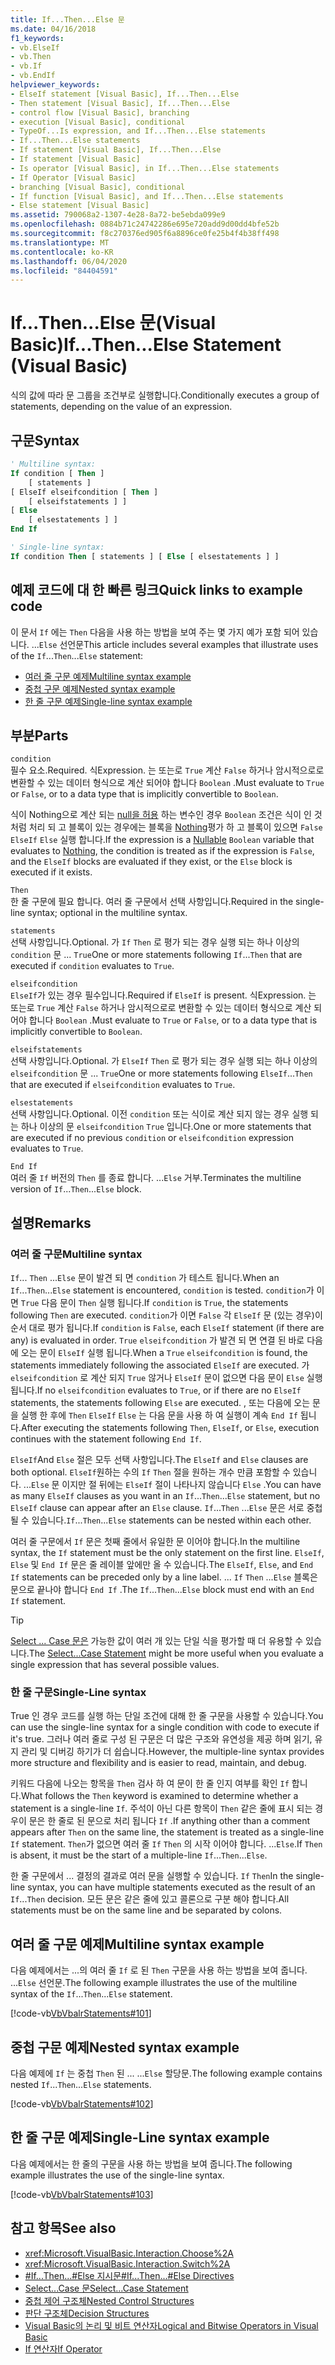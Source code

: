 ```yaml
---
title: If...Then...Else 문
ms.date: 04/16/2018
f1_keywords:
- vb.ElseIf
- vb.Then
- vb.If
- vb.EndIf
helpviewer_keywords:
- ElseIf statement [Visual Basic], If...Then...Else
- Then statement [Visual Basic], If...Then...Else
- control flow [Visual Basic], branching
- execution [Visual Basic], conditional
- TypeOf...Is expression, and If...Then...Else statements
- If...Then...Else statements
- If statement [Visual Basic], If...Then...Else
- If statement [Visual Basic]
- Is operator [Visual Basic], in If...Then...Else statements
- If Operator [Visual Basic]
- branching [Visual Basic], conditional
- If function [Visual Basic], and If...Then...Else statements
- Else statement [Visual Basic]
ms.assetid: 790068a2-1307-4e28-8a72-be5ebda099e9
ms.openlocfilehash: 0884b71c24742286e695e720add9d00dd4bfe52b
ms.sourcegitcommit: f8c270376ed905f6a8896ce0fe25b4f4b38ff498
ms.translationtype: MT
ms.contentlocale: ko-KR
ms.lasthandoff: 06/04/2020
ms.locfileid: "84404591"
---
```

# <a name="ifthenelse-statement-visual-basic"></a><span data-ttu-id="da39a-102">If...Then...Else 문(Visual Basic)</span><span class="sxs-lookup"><span data-stu-id="da39a-102">If...Then...Else Statement (Visual Basic)</span></span>

<span data-ttu-id="da39a-103">식의 값에 따라 문 그룹을 조건부로 실행합니다.</span><span class="sxs-lookup"><span data-stu-id="da39a-103">Conditionally executes a group of statements, depending on the value of an expression.</span></span>

## <a name="syntax"></a><span data-ttu-id="da39a-104">구문</span><span class="sxs-lookup"><span data-stu-id="da39a-104">Syntax</span></span>

```vb
' Multiline syntax:
If condition [ Then ]
    [ statements ]
[ ElseIf elseifcondition [ Then ]
    [ elseifstatements ] ]
[ Else
    [ elsestatements ] ]
End If

' Single-line syntax:
If condition Then [ statements ] [ Else [ elsestatements ] ]
```

## <a name="quick-links-to-example-code"></a><span data-ttu-id="da39a-105">예제 코드에 대 한 빠른 링크</span><span class="sxs-lookup"><span data-stu-id="da39a-105">Quick links to example code</span></span>

<span data-ttu-id="da39a-106">이 문서 `If` 에는 `Then` 다음을 사용 하는 방법을 보여 주는 몇 가지 예가 포함 되어 있습니다. ...`Else` 선언문</span><span class="sxs-lookup"><span data-stu-id="da39a-106">This article includes several examples that illustrate uses of the `If`...`Then`...`Else` statement:</span></span>

- [<span data-ttu-id="da39a-107">여러 줄 구문 예제</span><span class="sxs-lookup"><span data-stu-id="da39a-107">Multiline syntax example</span></span>](#multi-line)
- [<span data-ttu-id="da39a-108">중첩 구문 예제</span><span class="sxs-lookup"><span data-stu-id="da39a-108">Nested syntax example</span></span>](#nested)
- [<span data-ttu-id="da39a-109">한 줄 구문 예제</span><span class="sxs-lookup"><span data-stu-id="da39a-109">Single-line syntax example</span></span>](#single-line)

## <a name="parts"></a><span data-ttu-id="da39a-110">부분</span><span class="sxs-lookup"><span data-stu-id="da39a-110">Parts</span></span>

`condition` \
<span data-ttu-id="da39a-111">필수 요소.</span><span class="sxs-lookup"><span data-stu-id="da39a-111">Required.</span></span> <span data-ttu-id="da39a-112">식</span><span class="sxs-lookup"><span data-stu-id="da39a-112">Expression.</span></span> <span data-ttu-id="da39a-113">는 또는로 `True` 계산 `False` 하거나 암시적으로로 변환할 수 있는 데이터 형식으로 계산 되어야 합니다 `Boolean` .</span><span class="sxs-lookup"><span data-stu-id="da39a-113">Must evaluate to `True` or `False`, or to a data type that is implicitly convertible to `Boolean`.</span></span>

<span data-ttu-id="da39a-114">식이 Nothing으로 계산 되는 [null을 허용](../../programming-guide/language-features/data-types/nullable-value-types.md) 하는 변수인 경우 `Boolean` 조건은 식이 인 것 처럼 처리 되 고 블록이 있는 경우에는 블록을 [Nothing](../nothing.md)평가 하 고 블록이 있으면 `False` `ElseIf` `Else` 실행 합니다.</span><span class="sxs-lookup"><span data-stu-id="da39a-114">If the expression is a [Nullable](../../programming-guide/language-features/data-types/nullable-value-types.md) `Boolean` variable that evaluates to [Nothing](../nothing.md), the condition is treated as if the expression is `False`, and the `ElseIf` blocks are evaluated if they exist, or the `Else` block is executed if it exists.</span></span>

`Then` \
<span data-ttu-id="da39a-115">한 줄 구문에 필요 합니다. 여러 줄 구문에서 선택 사항입니다.</span><span class="sxs-lookup"><span data-stu-id="da39a-115">Required in the single-line syntax; optional in the multiline syntax.</span></span>

`statements` \
<span data-ttu-id="da39a-116">선택 사항입니다.</span><span class="sxs-lookup"><span data-stu-id="da39a-116">Optional.</span></span> <span data-ttu-id="da39a-117">가 `If` `Then` 로 평가 되는 경우 실행 되는 하나 이상의 `condition` 문 ... `True`</span><span class="sxs-lookup"><span data-stu-id="da39a-117">One or more statements following `If`...`Then` that are executed if `condition` evaluates to `True`.</span></span>

`elseifcondition` \
<span data-ttu-id="da39a-118">`ElseIf`가 있는 경우 필수입니다.</span><span class="sxs-lookup"><span data-stu-id="da39a-118">Required if `ElseIf` is present.</span></span> <span data-ttu-id="da39a-119">식</span><span class="sxs-lookup"><span data-stu-id="da39a-119">Expression.</span></span> <span data-ttu-id="da39a-120">는 또는로 `True` 계산 `False` 하거나 암시적으로로 변환할 수 있는 데이터 형식으로 계산 되어야 합니다 `Boolean` .</span><span class="sxs-lookup"><span data-stu-id="da39a-120">Must evaluate to `True` or `False`, or to a data type that is implicitly convertible to `Boolean`.</span></span>

`elseifstatements` \
<span data-ttu-id="da39a-121">선택 사항입니다.</span><span class="sxs-lookup"><span data-stu-id="da39a-121">Optional.</span></span> <span data-ttu-id="da39a-122">가 `ElseIf` `Then` 로 평가 되는 경우 실행 되는 하나 이상의 `elseifcondition` 문 ... `True`</span><span class="sxs-lookup"><span data-stu-id="da39a-122">One or more statements following `ElseIf`...`Then` that are executed if `elseifcondition` evaluates to `True`.</span></span>

`elsestatements` \
<span data-ttu-id="da39a-123">선택 사항입니다.</span><span class="sxs-lookup"><span data-stu-id="da39a-123">Optional.</span></span> <span data-ttu-id="da39a-124">이전 `condition` 또는 식이로 계산 되지 않는 경우 실행 되는 하나 이상의 문 `elseifcondition` `True` 입니다.</span><span class="sxs-lookup"><span data-stu-id="da39a-124">One or more statements that are executed if no previous `condition` or `elseifcondition` expression evaluates to `True`.</span></span>

`End If` \
<span data-ttu-id="da39a-125">여러 줄 `If` 버전의 `Then` 를 종료 합니다. ...`Else` 거부.</span><span class="sxs-lookup"><span data-stu-id="da39a-125">Terminates the multiline version of `If`...`Then`...`Else` block.</span></span>

## <a name="remarks"></a><span data-ttu-id="da39a-126">설명</span><span class="sxs-lookup"><span data-stu-id="da39a-126">Remarks</span></span>

### <a name="multiline-syntax"></a><span data-ttu-id="da39a-127">여러 줄 구문</span><span class="sxs-lookup"><span data-stu-id="da39a-127">Multiline syntax</span></span>

<span data-ttu-id="da39a-128">`If`... `Then` ...`Else` 문이 발견 되 면 `condition` 가 테스트 됩니다.</span><span class="sxs-lookup"><span data-stu-id="da39a-128">When an `If`...`Then`...`Else` statement is encountered, `condition` is tested.</span></span> <span data-ttu-id="da39a-129">`condition`가 이면 `True` 다음 문이 `Then` 실행 됩니다.</span><span class="sxs-lookup"><span data-stu-id="da39a-129">If `condition` is `True`, the statements following `Then` are executed.</span></span> <span data-ttu-id="da39a-130">`condition`가 이면 `False` 각 `ElseIf` 문 (있는 경우)이 순서 대로 평가 됩니다.</span><span class="sxs-lookup"><span data-stu-id="da39a-130">If `condition` is `False`, each `ElseIf` statement (if there are any) is evaluated in order.</span></span> <span data-ttu-id="da39a-131">`True` `elseifcondition` 가 발견 되 면 연결 된 바로 다음에 오는 문이 `ElseIf` 실행 됩니다.</span><span class="sxs-lookup"><span data-stu-id="da39a-131">When a `True` `elseifcondition` is found, the statements immediately following the associated `ElseIf` are executed.</span></span> <span data-ttu-id="da39a-132">가 `elseifcondition` 로 계산 되지 `True` 않거나 `ElseIf` 문이 없으면 다음 문이 `Else` 실행 됩니다.</span><span class="sxs-lookup"><span data-stu-id="da39a-132">If no `elseifcondition` evaluates to `True`, or if there are no `ElseIf` statements, the statements following `Else` are executed.</span></span> <span data-ttu-id="da39a-133">, 또는 다음에 오는 문을 실행 한 후에 `Then` `ElseIf` `Else` 는 다음 문을 사용 하 여 실행이 계속 `End If` 됩니다.</span><span class="sxs-lookup"><span data-stu-id="da39a-133">After executing the statements following `Then`, `ElseIf`, or `Else`, execution continues with the statement following `End If`.</span></span>

<span data-ttu-id="da39a-134">`ElseIf`And `Else` 절은 모두 선택 사항입니다.</span><span class="sxs-lookup"><span data-stu-id="da39a-134">The `ElseIf` and `Else` clauses are both optional.</span></span> <span data-ttu-id="da39a-135">`ElseIf`원하는 수의 `If` `Then` 절을 원하는 개수 만큼 포함할 수 있습니다. ...`Else` 문 이지만 절 뒤에는 `ElseIf` 절이 나타나지 않습니다 `Else` .</span><span class="sxs-lookup"><span data-stu-id="da39a-135">You can have as many `ElseIf` clauses as you want in an `If`...`Then`...`Else` statement, but no `ElseIf` clause can appear after an `Else` clause.</span></span> <span data-ttu-id="da39a-136">`If`...`Then` ...`Else` 문은 서로 중첩 될 수 있습니다.</span><span class="sxs-lookup"><span data-stu-id="da39a-136">`If`...`Then`...`Else` statements can be nested within each other.</span></span>

<span data-ttu-id="da39a-137">여러 줄 구문에서 `If` 문은 첫째 줄에서 유일한 문 이어야 합니다.</span><span class="sxs-lookup"><span data-stu-id="da39a-137">In the multiline syntax, the `If` statement must be the only statement on the first line.</span></span> <span data-ttu-id="da39a-138">`ElseIf`, `Else` 및 `End If` 문은 줄 레이블 앞에만 올 수 있습니다.</span><span class="sxs-lookup"><span data-stu-id="da39a-138">The `ElseIf`, `Else`, and `End If` statements can be preceded only by a line label.</span></span> <span data-ttu-id="da39a-139">... `If` `Then` ...`Else` 블록은 문으로 끝나야 합니다 `End If` .</span><span class="sxs-lookup"><span data-stu-id="da39a-139">The `If`...`Then`...`Else` block must end with an `End If` statement.</span></span>

> [!TIP]
> <span data-ttu-id="da39a-140">[Select ... Case 문은](select-case-statement.md) 가능한 값이 여러 개 있는 단일 식을 평가할 때 더 유용할 수 있습니다.</span><span class="sxs-lookup"><span data-stu-id="da39a-140">The [Select...Case Statement](select-case-statement.md) might be more useful when you evaluate a single expression that has several possible values.</span></span>

### <a name="single-line-syntax"></a><span data-ttu-id="da39a-141">한 줄 구문</span><span class="sxs-lookup"><span data-stu-id="da39a-141">Single-Line syntax</span></span>

<span data-ttu-id="da39a-142">True 인 경우 코드를 실행 하는 단일 조건에 대해 한 줄 구문을 사용할 수 있습니다.</span><span class="sxs-lookup"><span data-stu-id="da39a-142">You can use the single-line syntax for a single condition with code to execute if it's true.</span></span> <span data-ttu-id="da39a-143">그러나 여러 줄로 구성 된 구문은 더 많은 구조와 유연성을 제공 하며 읽기, 유지 관리 및 디버깅 하기가 더 쉽습니다.</span><span class="sxs-lookup"><span data-stu-id="da39a-143">However, the multiple-line syntax provides more structure and flexibility and is easier to read, maintain, and debug.</span></span>

<span data-ttu-id="da39a-144">키워드 다음에 나오는 항목을 `Then` 검사 하 여 문이 한 줄 인지 여부를 확인 `If` 합니다.</span><span class="sxs-lookup"><span data-stu-id="da39a-144">What follows the `Then` keyword is examined to determine whether a statement is a single-line `If`.</span></span> <span data-ttu-id="da39a-145">주석이 아닌 다른 항목이 `Then` 같은 줄에 표시 되는 경우이 문은 한 줄로 된 문으로 처리 됩니다 `If` .</span><span class="sxs-lookup"><span data-stu-id="da39a-145">If anything other than a comment appears after `Then` on the same line, the statement is treated as a single-line `If` statement.</span></span> <span data-ttu-id="da39a-146">`Then`가 없으면 여러 줄 `If` `Then` 의 시작 이어야 합니다. ...`Else`.</span><span class="sxs-lookup"><span data-stu-id="da39a-146">If `Then` is absent, it must be the start of a multiple-line `If`...`Then`...`Else`.</span></span>

<span data-ttu-id="da39a-147">한 줄 구문에서 ... 결정의 결과로 여러 문을 실행할 수 있습니다. `If` `Then`</span><span class="sxs-lookup"><span data-stu-id="da39a-147">In the single-line syntax, you can have multiple statements executed as the result of an `If`...`Then` decision.</span></span> <span data-ttu-id="da39a-148">모든 문은 같은 줄에 있고 콜론으로 구분 해야 합니다.</span><span class="sxs-lookup"><span data-stu-id="da39a-148">All statements must be on the same line and be separated by colons.</span></span>

## <a name="multiline-syntax-example"></a><span data-ttu-id="da39a-149">여러 줄 구문 예제</span><span class="sxs-lookup"><span data-stu-id="da39a-149">Multiline syntax example</span></span>

<a name="multi-line"></a>

<span data-ttu-id="da39a-150">다음 예제에서는 ...의 여러 줄 `If` 로 된 `Then` 구문을 사용 하는 방법을 보여 줍니다. ...`Else` 선언문.</span><span class="sxs-lookup"><span data-stu-id="da39a-150">The following example illustrates the use of the multiline syntax of the `If`...`Then`...`Else` statement.</span></span>

[!code-vb[VbVbalrStatements#101](~/samples/snippets/visualbasic/VS_Snippets_VBCSharp/VbVbalrStatements/VB/class6.vb#101)]

## <a name="nested-syntax-example"></a><span data-ttu-id="da39a-151">중첩 구문 예제</span><span class="sxs-lookup"><span data-stu-id="da39a-151">Nested syntax example</span></span>

<a name="nested"></a>

<span data-ttu-id="da39a-152">다음 예제에 `If` 는 중첩 `Then` 된 ... ...`Else` 할당문.</span><span class="sxs-lookup"><span data-stu-id="da39a-152">The following example contains nested `If`...`Then`...`Else` statements.</span></span>

[!code-vb[VbVbalrStatements#102](~/samples/snippets/visualbasic/VS_Snippets_VBCSharp/VbVbalrStatements/VB/class6.vb#102)]

## <a name="single-line-syntax-example"></a><span data-ttu-id="da39a-153">한 줄 구문 예제</span><span class="sxs-lookup"><span data-stu-id="da39a-153">Single-Line syntax example</span></span>

<a name="single-line"></a><span data-ttu-id="da39a-154">다음 예제에서는 한 줄의 구문을 사용 하는 방법을 보여 줍니다.</span><span class="sxs-lookup"><span data-stu-id="da39a-154">The following example illustrates the use of the single-line syntax.</span></span>

[!code-vb[VbVbalrStatements#103](~/samples/snippets/visualbasic/VS_Snippets_VBCSharp/VbVbalrStatements/VB/class6.vb#103)]

## <a name="see-also"></a><span data-ttu-id="da39a-155">참고 항목</span><span class="sxs-lookup"><span data-stu-id="da39a-155">See also</span></span>

- <xref:Microsoft.VisualBasic.Interaction.Choose%2A>
- <xref:Microsoft.VisualBasic.Interaction.Switch%2A>
- [<span data-ttu-id="da39a-156">#If...Then...#Else 지시문</span><span class="sxs-lookup"><span data-stu-id="da39a-156">#If...Then...#Else Directives</span></span>](../directives/if-then-else-directives.md)
- [<span data-ttu-id="da39a-157">Select...Case 문</span><span class="sxs-lookup"><span data-stu-id="da39a-157">Select...Case Statement</span></span>](select-case-statement.md)
- [<span data-ttu-id="da39a-158">중첩 제어 구조체</span><span class="sxs-lookup"><span data-stu-id="da39a-158">Nested Control Structures</span></span>](../../programming-guide/language-features/control-flow/nested-control-structures.md)
- [<span data-ttu-id="da39a-159">판단 구조체</span><span class="sxs-lookup"><span data-stu-id="da39a-159">Decision Structures</span></span>](../../programming-guide/language-features/control-flow/decision-structures.md)
- [<span data-ttu-id="da39a-160">Visual Basic의 논리 및 비트 연산자</span><span class="sxs-lookup"><span data-stu-id="da39a-160">Logical and Bitwise Operators in Visual Basic</span></span>](../../programming-guide/language-features/operators-and-expressions/logical-and-bitwise-operators.md)
- [<span data-ttu-id="da39a-161">If 연산자</span><span class="sxs-lookup"><span data-stu-id="da39a-161">If Operator</span></span>](../operators/if-operator.md)
